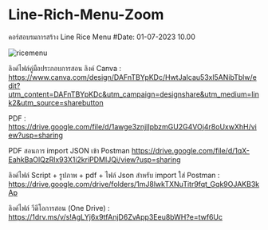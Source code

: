 # Line-Rich-Menu-Zoom
คอร์สอบรมการสร้าง Line Rice Menu
#Date: 01-07-2023 10.00

![ricemenu](https://github.com/waroon01/Line-Rich-Menu-Zoom/assets/117699848/e9e76cdb-1a48-4ddb-b025-6f07002e850f)

ลิงค์ไฟล์คู่มือประกอบการสอน
ลิงค์ Canva : https://www.canva.com/design/DAFnTBYpKDc/HwtJaIcau53xl5ANibTblw/edit?utm_content=DAFnTBYpKDc&utm_campaign=designshare&utm_medium=link2&utm_source=sharebutton

PDF : https://drive.google.com/file/d/1awge3znjlIpbzmGU2G4VOj4r8oUxwXhH/view?usp=sharing

PDF สอนการ import JSON เข้า Postman
https://drive.google.com/file/d/1qX-EahkBaOlQzRlx93X1i2kriPDMIJQi/view?usp=sharing

ลิงค์ไฟล์ Script + รูปภาพ + pdf + ไฟล์ Json สำหรับ import ใส่ Postman : https://drive.google.com/drive/folders/1mJ8lwkTXNuTitr9fqt_Gqk9OJAKB3kAp

ลิงค์ไฟล์ วีดีโอการสอน (One Drive) : https://1drv.ms/v/s!AgLYj6x9tfAnjD6ZvApp3Eeu8bWH?e=twf6Uc



